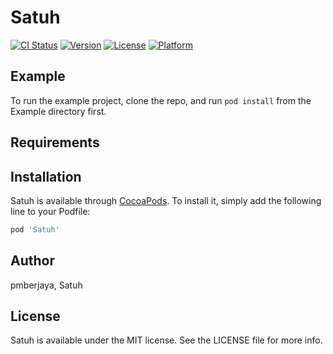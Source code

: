 # Satuh

[![CI Status](http://img.shields.io/travis/Denny/Satuh.svg?style=flat)](https://travis-ci.org/Denny/Satuh)
[![Version](https://img.shields.io/cocoapods/v/Satuh.svg?style=flat)](http://cocoapods.org/pods/Satuh)
[![License](https://img.shields.io/cocoapods/l/Satuh.svg?style=flat)](http://cocoapods.org/pods/Satuh)
[![Platform](https://img.shields.io/cocoapods/p/Satuh.svg?style=flat)](http://cocoapods.org/pods/Satuh)

## Example

To run the example project, clone the repo, and run `pod install` from the Example directory first.

## Requirements

## Installation

Satuh is available through [CocoaPods](http://cocoapods.org). To install
it, simply add the following line to your Podfile:

```ruby
pod 'Satuh'
```

## Author

pmberjaya, Satuh

## License

Satuh is available under the MIT license. See the LICENSE file for more info.
